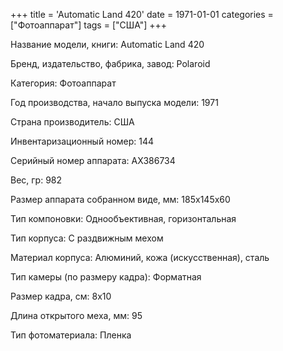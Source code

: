 +++
title = 'Automatic Land 420'
date = 1971-01-01
categories = ["Фотоаппарат"]
tags = ["США"]
+++

Название модели, книги: Automatic Land 420

Бренд, издательство, фабрика, завод: Polaroid

Категория: Фотоаппарат

Год производства, начало выпуска модели: 1971

Страна производитель: США

Инвентаризационный номер: 144

Серийный номер аппарата: AX386734

Вес, гр: 982

Размер аппарата  собранном виде, мм: 185х145х60

Тип компоновки: Однообъективная, горизонтальная

Тип корпуса: С раздвижным мехом

Материал корпуса: Алюминий, кожа (искусственная), сталь

Тип камеры (по размеру кадра): Форматная

Размер кадра, см: 8х10

Длина открытого меха, мм: 95

Тип фотоматериала: Пленка

